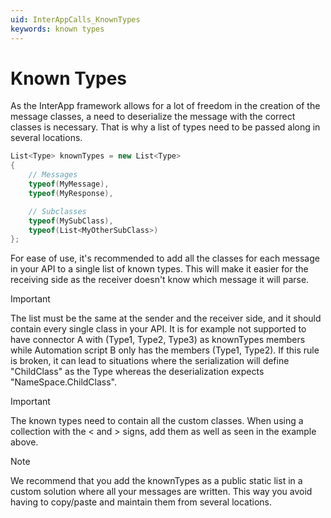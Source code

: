 ```yaml
---
uid: InterAppCalls_KnownTypes
keywords: known types
---
```


# Known Types

As the InterApp framework allows for a lot of freedom in the creation of the message classes, a need to deserialize the message with the correct classes is necessary. That is why a list of types need to be passed along in several locations.

```csharp
List<Type> knownTypes = new List<Type>
{
    // Messages
    typeof(MyMessage),
    typeof(MyResponse),

    // Subclasses
    typeof(MySubClass),
    typeof(List<MyOtherSubClass>)    
};
```

For ease of use, it's recommended to add all the classes for each message in your API to a single list of known types. This will make it easier for the receiving side as the receiver doesn't know which message it will parse.

> [!IMPORTANT]
> The list must be the same at the sender and the receiver side, and it should contain every single class in your API.
> It is for example not supported to have connector A with (Type1, Type2, Type3) as knownTypes members while Automation script B only has the members (Type1, Type2). If this rule is broken, it can lead to situations where the serialization will define "ChildClass" as the Type whereas the deserialization expects "NameSpace.ChildClass".

> [!IMPORTANT]
> The known types need to contain all the custom classes. When using a collection with the < and > signs, add them as well as seen in the example above.

> [!NOTE]
> We recommend that you add the knownTypes as a public static list in a custom solution where all your messages are written. This way you avoid having to copy/paste and maintain them from several locations.
